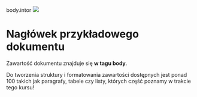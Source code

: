 <!DOCTYPE HTML>
<html lang="pl">
body.intor
  <head>
    <meta charset="utf-8">
    <meta name="description" content="Strona z przykładowym dokumentem HTML">
    <title>Przykładowy dokument HTML</title>
  </head>
  <body>
    <img id="logo" src="css3.png">
    <h1>Nagłówek przykładowego dokumentu</h1>
    <p class="intro">Zawartość dokumentu znajduje się <b>w tagu body</b>.</p>
    <p>Do tworzenia struktury i formatowania zawartości
    dostępnych jest ponad 100 takich jak paragrafy,
    tabele czy listy, których część poznamy w trakcie tego kursu!</p>
  </body>
</html>


  
